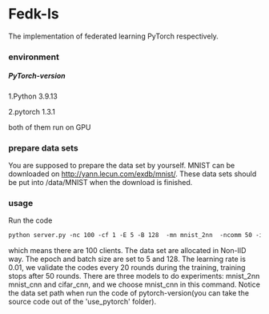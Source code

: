 # Fedk-ls

The implementation of federated learning PyTorch respectively.



### environment





##### PyTorch-version

1.Python 3.9.13

2.pytorch 1.3.1

both of them run on GPU

### prepare data sets

You are supposed to prepare the data set by yourself. MNIST can be downloaded on http://yann.lecun.com/exdb/mnist/. These data sets should be put into /data/MNIST when the download is finished.

### usage

Run the code

```asp
python server.py -nc 100 -cf 1 -E 5 -B 128  -mn mnist_2nn  -ncomm 50 -iid 0 -lr 0.001 -vf 1 -g 1 -dp 0.5 -op SGD -poipro 0.5 -revprob 0.5 -threshold 0.8 -repoi trainBehavior
```

which means there are 100 clients.     The data set are allocated in Non-IID way.     The epoch and batch size are set to 5 and 128.    The learning rate is 0.01, we validate the codes every 20 rounds during the training, training stops after 50 rounds.    There are three models to do experiments: mnist_2nn mnist_cnn and cifar_cnn, and we choose mnist_cnn in this command.    Notice the data set path when run the code of pytorch-version(you can take the source code out of the 'use_pytorch' folder).
